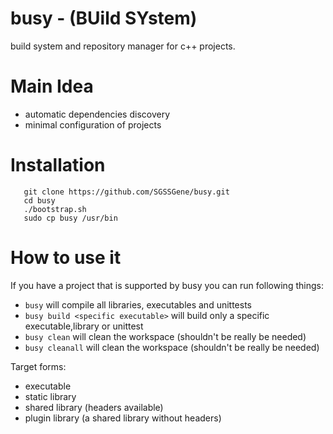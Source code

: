 # busy - (BUild SYstem)
build system and repository manager for c++ projects.


Main Idea
=========
- automatic dependencies discovery
- minimal configuration of projects


Installation
============

```
   git clone https://github.com/SGSSGene/busy.git
   cd busy
   ./bootstrap.sh
   sudo cp busy /usr/bin
```
   

How to use it
=============
If you have a project that is supported by busy you can run following things:
- `busy` will compile all libraries, executables and unittests
- `busy build <specific executable>` will build only a specific executable,library or unittest
- `busy clean` will clean the workspace (shouldn't be really be needed)
- `busy cleanall` will clean the workspace (shouldn't be really be needed)


Target forms:
- executable
- static library
- shared library (headers available)
- plugin library  (a shared library without headers)


